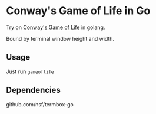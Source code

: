 # Conway's Game of Life in Go

Try on [Conway's Game of Life](http://en.wikipedia.org/wiki/Conway%27s_Game_of_Life) in golang.

Bound by terminal window height and width.

## Usage

Just run `gameoflife`

## Dependencies

github.com/nsf/termbox-go
